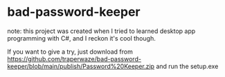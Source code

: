 # bad-password-keeper

note: this project was created when I tried to learned desktop app programming with C#, and I reckon it's cool though.

If you want to give a try, just download from https://github.com/traperwaze/bad-password-keeper/blob/main/publish/Password%20Keeper.zip and run the setup.exe

